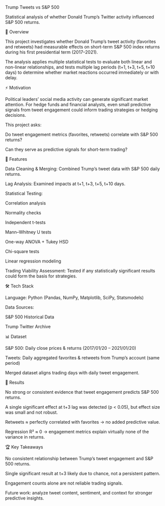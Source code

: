 Trump Tweets vs S&P 500

Statistical analysis of whether Donald Trump’s Twitter activity influenced S&P 500 returns.

📌 Overview

This project investigates whether Donald Trump’s tweet activity (favorites and retweets) had measurable effects on short-term S&P 500 index returns during his first presidential term (2017–2021).

The analysis applies multiple statistical tests to evaluate both linear and non-linear relationships, and tests multiple lag periods (t+1, t+3, t+5, t+10 days) to determine whether market reactions occurred immediately or with delay.

⚡ Motivation

Political leaders’ social media activity can generate significant market attention. For hedge funds and financial analysts, even small predictive signals from tweet engagement could inform trading strategies or hedging decisions.

This project asks:

Do tweet engagement metrics (favorites, retweets) correlate with S&P 500 returns?

Can they serve as predictive signals for short-term trading?

🔑 Features

Data Cleaning & Merging: Combined Trump’s tweet data with S&P 500 daily returns.

Lag Analysis: Examined impacts at t+1, t+3, t+5, t+10 days.

Statistical Testing:

Correlation analysis

Normality checks

Independent t-tests

Mann–Whitney U tests

One-way ANOVA + Tukey HSD

Chi-square tests

Linear regression modeling

Trading Viability Assessment: Tested if any statistically significant results could form the basis for strategies.

🛠️ Tech Stack

Language: Python (Pandas, NumPy, Matplotlib, SciPy, Statsmodels)

Data Sources:

S&P 500 Historical Data

Trump Twitter Archive

📊 Dataset

S&P 500: Daily close prices & returns (2017/01/20 – 2021/01/20)

Tweets: Daily aggregated favorites & retweets from Trump’s account (same period)

Merged dataset aligns trading days with daily tweet engagement.

🚀 Results

No strong or consistent evidence that tweet engagement predicts S&P 500 returns.

A single significant effect at t+3 lag was detected (p < 0.05), but effect size was small and not robust.

Retweets ≈ perfectly correlated with favorites → no added predictive value.

Regression R² ≈ 0 → engagement metrics explain virtually none of the variance in returns.

🏆 Key Takeaways

No consistent relationship between Trump’s tweet engagement and S&P 500 returns.

Single significant result at t+3 likely due to chance, not a persistent pattern.

Engagement counts alone are not reliable trading signals.

Future work: analyze tweet content, sentiment, and context for stronger predictive insights.
